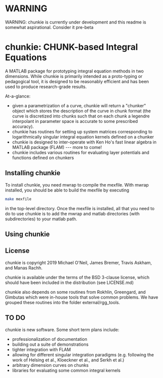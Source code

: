 # WARNING

WARNING: chunkie is currently under development and
this readme is somewhat aspirational. Consider it
pre-beta

# chunkie: CHUNK-based Integral Equations

A MATLAB package for prototyping integral equation
methods in two dimensions.
While chunkie is primarily intended as a proto-typing
or pedagogical tool, it is designed to be reasonably
efficient and has been used to produce research-grade
results.

At-a-glance:
- given a parametrization of a curve, chunkie will return
a "chunker" object which stores the description of the
curve in chunk format (the curve is discretized into chunks
such that on each chunk a legendre interpolant in parameter
space is accurate to some prescribed accuracy).
- chunkie has routines for setting up system matrices
corresponding to logarithmically singular integral equation
kernels defined on a chunker
- chunkie is designed to inter-operate with Ken Ho's fast
linear algebra in MATLAB package (FLAM) --- more to come!
- chunkie includes various routines for evaluating layer
potentials and functions defined on chunkers

## Installing chunkie

To install chunkie, you need mwrap to compile the
mexfile. With mwrap installed, you should be able
to build the mexfile by executing

```bash
make mexfile
```
in the top-level directory. Once the mexfile is installed,
all that you need to do to use chunkie is to add the mwrap
and matlab directories (with subdirectories) to your matlab
path.

## Using chunkie



## License

chunkie is copyright 2019 Michael O'Neil, James
Bremer, Travis Askham, and Manas Rachh.

chunkie is available under the terms of the
BSD 3-clause license, which should have been included
in the distribution (see LICENSE.md)

chunkie also depends on some routines from Rokhlin,
Greengard, and Gimbutas which were in-house tools that
solve common problems. We have grouped these routines
into the folder external/rgg_tools.

## TO DO

chunkie is new software. Some short term plans
include:

- professionalization of documentation
- building out a suite of demonstrations
- tighter integration with FLAM
- allowing for different singular integration
paradigms (e.g. following the work of Helsing et al.,
Kloeckner et al., and Serkh et al.)
- arbitrary dimension curves on chunks
- libraries for evaluating some common integral
kernels
